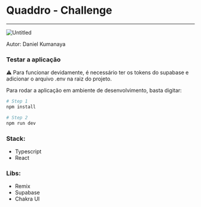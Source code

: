 # Quaddro - Challenge

---

![Untitled](https://github.com/kumanaya/quaddro-challenge/blob/main/media/Untitled.png?raw=true)

Autor: Daniel Kumanaya

### Testar a aplicação

<aside>
⚠️ Para funcionar devidamente, é necessário ter os tokens do supabase e adicionar o arquivo .env na raiz do projeto.

</aside>

Para rodar a aplicação em ambiente de desenvolvimento, basta digitar:

```bash
# Step 1
npm install

# Step 2
npm run dev
```

### Stack:

- Typescript
- React

### Libs:

- Remix
- Supabase
- Chakra UI
